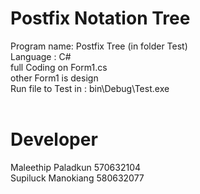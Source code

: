 # Postfix Notation Tree
Program name: Postfix Tree (in folder Test) <br>
Language : C# <br>
full Coding on Form1.cs <br>
other Form1  is design <br>
Run file to Test in : bin\Debug\Test.exe <br>
<br>
# Developer
Maleethip Paladkun 570632104 <br>
Supiluck Manokiang 580632077
